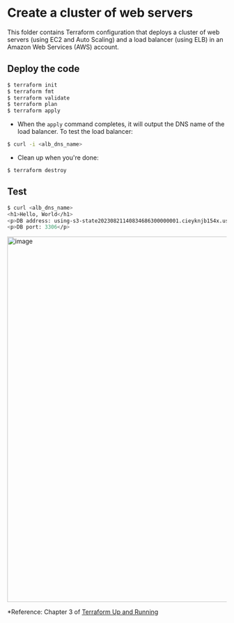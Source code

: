 # Create a cluster of web servers

This folder contains Terraform configuration that deploys a cluster of web servers (using EC2 and Auto Scaling) and a load balancer (using ELB) in an Amazon Web Services (AWS) account. 

## Deploy the code
```bash
$ terraform init
$ terraform fmt
$ terraform validate
$ terraform plan
$ terraform apply
```

- When the ```apply``` command completes, it will output the DNS name of the load balancer. To test the load balancer:
```bash
$ curl -i <alb_dns_name>
```

- Clean up when you're done:
```
$ terraform destroy
```

## Test
```bash
$ curl <alb_dns_name>
<h1>Hello, World</h1>
<p>DB address: using-s3-state20230821140834686300000001.cieyknjb154x.us-west-1.rds.amazonaws.com</p>
<p>DB port: 3306</p>
```

<img width="839" alt="image" src="https://github.com/Mbaoma/terraform-snippets/assets/49791498/21ef46db-0a7b-4073-a9e2-c1b02ef81870">

*Reference: Chapter 3 of [Terraform Up and Running](http://www.terraformupandrunning.com/)